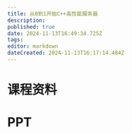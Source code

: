 ```yaml
---
title: 从0到1开始C++高性能服务器
description: 
published: true
date: 2024-11-13T16:49:34.725Z
tags: 
editor: markdown
dateCreated: 2024-11-13T16:17:14.484Z
---
```


# 课程资料



# PPT